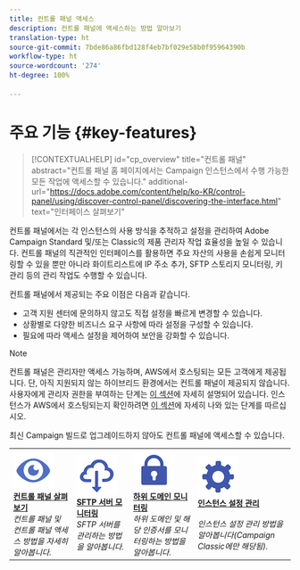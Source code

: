 ```yaml
---
title: 컨트롤 패널 액세스
description: 컨트롤 패널에 액세스하는 방법 알아보기
translation-type: ht
source-git-commit: 7bde86a86fbd128f4eb7bf029e58b0f95964390b
workflow-type: ht
source-wordcount: '274'
ht-degree: 100%

---
```



# 주요 기능 {#key-features}

>[!CONTEXTUALHELP]
>id="cp_overview"
>title="컨트롤 패널"
>abstract="컨트롤 패널 홈 페이지에서는 Campaign 인스턴스에서 수행 가능한 모든 작업에 액세스할 수 있습니다."
>additional-url="https://docs.adobe.com/content/help/ko-KR/control-panel/using/discover-control-panel/discovering-the-interface.html" text="인터페이스 살펴보기"

컨트롤 패널에서는 각 인스턴스의 사용 방식을 추적하고 설정을 관리하여 Adobe Campaign Standard 및/또는 Classic의 제품 관리자 작업 효율성을 높일 수 있습니다. 컨트롤 패널의 직관적인 인터페이스를 활용하면 주요 자산의 사용을 손쉽게 모니터링할 수 있을 뿐만 아니라 화이트리스트에 IP 주소 추가, SFTP 스토리지 모니터링, 키 관리 등의 관리 작업도 수행할 수 있습니다.

컨트롤 패널에서 제공되는 주요 이점은 다음과 같습니다.

* 고객 지원 센터에 문의하지 않고도 직접 설정을 빠르게 변경할 수 있습니다.
* 상황별로 다양한 비즈니스 요구 사항에 따라 설정을 구성할 수 있습니다.
* 필요에 따라 액세스 설정을 제어하여 보안을 강화할 수 있습니다.

>[!NOTE]
>컨트롤 패널은 관리자만 액세스 가능하며, AWS에서 호스팅되는 모든 고객에게 제공됩니다. 단, 아직 지원되지 않는 하이브리드 환경에서는 컨트롤 패널이 제공되지 않습니다. 사용자에게 관리자 권한을 부여하는 단계는 [이 섹션](../../discover/using/managing-permissions.md)에 자세히 설명되어 있습니다. 인스턴스가 AWS에서 호스팅되는지 확인하려면 [이 섹션](../../faq.md)에 자세히 나와 있는 단계를 따르십시오.
>
>최신 Campaign 빌드로 업그레이드하지 않아도 컨트롤 패널에 액세스할 수 있습니다.

<table>
<tr>
    <td>
        <a href="../../discover/using/accessing-control-panel.md"><img alt="조건" src="assets/do-not-localize/discover.png"/></a>
        <div><a href="../../discover/using/accessing-control-panel.md"><strong>컨트롤 패널 살펴보기</strong></a></div>
        <em>컨트롤 패널 및 컨트롤 패널 액세스 방법을 자세히 알아봅니다.</em>
    </td>
    <td>
        <a href="../../sftp/using/about-sftp-management.md"><img alt="조건" src="assets/do-not-localize/sftp.png"/></a>
        <div><a href="../../sftp/using/about-sftp-management.md"><strong>SFTP 서버 모니터링</strong></a></div>
        <em>SFTP 서버를 관리하는 방법을 알아봅니다.</em>
    </td>
    <td>
        <a href="../../subdomains-certificates/using/subdomains-branding.md"><img alt="조건" src="assets/do-not-localize/subdomains.png"/></a>
        <div><a href="../../subdomains-certificates/using/subdomains-branding.md"><strong>하위 도메인 모니터링</strong></a></div>
        <em>하위 도메인 및 해당 인증서를 모니터링하는 방법을 알아봅니다.</em>
    </td>
    <td>
        <a href="../../instances-settings/using/ip-whitelisting-instance-access.md"><img alt="조건" src="assets/do-not-localize/instance_settings.png"/></a>
        <div><a href="../../instances-settings/using/ip-whitelisting-instance-access.md"><strong>인스턴스 설정 관리</strong></a></div>
        <br/><em>인스턴스 설정 관리 방법을 알아봅니다(Campaign Classic에만 해당됨).</em>
    </td>
</tr>
</table>
